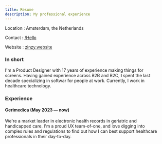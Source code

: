 ```yaml
---
title: Resume
description: My professional experience
---
```


Location
: Amsterdam, the Netherlands

Contact
: [/Hello](/hello/)

Website
: [zinzy.website](/)

### In short

I'm a Product Designer with 17 years of experience making things for screens. Having gained experience across B2B and B2C, I spent the last decade specializing in softwar for people at work. Currently, I work in healthcare technology.

### Experience

#### Gerimedica (May 2023 — now)

We're a market leader in electronic health records in geriatric and handicapped care. I'm a proud UX team-of-one, and love digging into complex rules and regulations to find out how I can best support healthcare professionals in their day-to-day.
